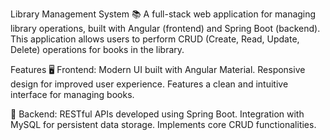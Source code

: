 Library Management System 📚
A full-stack web application for managing library operations, built with Angular (frontend) and Spring Boot (backend). This application allows users to perform CRUD (Create, Read, Update, Delete) operations for books in the library.

Features
🖥️ Frontend:
Modern UI built with Angular Material.
Responsive design for improved user experience.
Features a clean and intuitive interface for managing books.


🔧 Backend:
RESTful APIs developed using Spring Boot.
Integration with MySQL for persistent data storage.
Implements core CRUD functionalities.